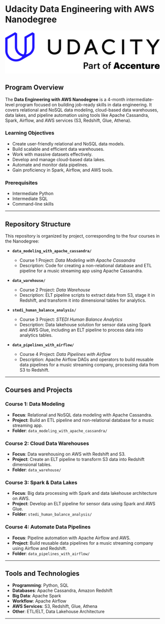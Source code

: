 # Udacity Data Engineering with AWS Nanodegree

![Udacity Logo](logo/Udacity_Logo_2024.png)

## Program Overview

The **Data Engineering with AWS Nanodegree** is a 4-month intermediate-level program focused on building job-ready skills in data engineering. It covers relational and NoSQL data modeling, cloud-based data warehouses, data lakes, and pipeline automation using tools like Apache Cassandra, Spark, Airflow, and AWS services (S3, Redshift, Glue, Athena).

### Learning Objectives
- Create user-friendly relational and NoSQL data models.
- Build scalable and efficient data warehouses.
- Work with massive datasets effectively.
- Develop and manage cloud-based data lakes.
- Automate and monitor data pipelines.
- Gain proficiency in Spark, Airflow, and AWS tools.

### Prerequisites
- Intermediate Python
- Intermediate SQL
- Command-line skills



---

## Repository Structure

This repository is organized by project, corresponding to the four courses in the Nanodegree:

- **`data_modeling_with_apache_cassandra/`**
  - Course 1 Project: *Data Modeling with Apache Cassandra*
  - Description: Code for creating a non-relational database and ETL pipeline for a music streaming app using Apache Cassandra.

- **`data_warehouse/`**
  - Course 2 Project: *Data Warehouse*
  - Description: ELT pipeline scripts to extract data from S3, stage it in Redshift, and transform it into dimensional tables for analytics.

- **`stedi_human_balance_analysis/`**
  - Course 3 Project: *STEDI Human Balance Analytics*
  - Description: Data lakehouse solution for sensor data using Spark and AWS Glue, including an ELT pipeline to process data into analytics tables.

- **`data_pipelines_with_airflow/`**
  - Course 4 Project: *Data Pipelines with Airflow*
  - Description: Apache Airflow DAGs and operators to build reusable data pipelines for a music streaming company, processing data from S3 to Redshift.

---

## Courses and Projects

### Course 1: Data Modeling
- **Focus**: Relational and NoSQL data modeling with Apache Cassandra.
- **Project**: Build an ETL pipeline and non-relational database for a music streaming app.
- **Folder**: `data_modeling_with_apache_cassandra/`

### Course 2: Cloud Data Warehouses
- **Focus**: Data warehousing on AWS with Redshift and S3.
- **Project**: Create an ELT pipeline to transform S3 data into Redshift dimensional tables.
- **Folder**: `data_warehouse/`

### Course 3: Spark & Data Lakes
- **Focus**: Big data processing with Spark and data lakehouse architecture on AWS.
- **Project**: Develop an ELT pipeline for sensor data using Spark and AWS Glue.
- **Folder**: `stedi_human_balance_analysis/`

### Course 4: Automate Data Pipelines
- **Focus**: Pipeline automation with Apache Airflow and AWS.
- **Project**: Build reusable data pipelines for a music streaming company using Airflow and Redshift.
- **Folder**: `data_pipelines_with_airflow/`

---

## Tools and Technologies
- **Programming**: Python, SQL
- **Databases**: Apache Cassandra, Amazon Redshift
- **Big Data**: Apache Spark
- **Workflow**: Apache Airflow
- **AWS Services**: S3, Redshift, Glue, Athena
- **Other**: ETL/ELT, Data Lakehouse Architecture

---
